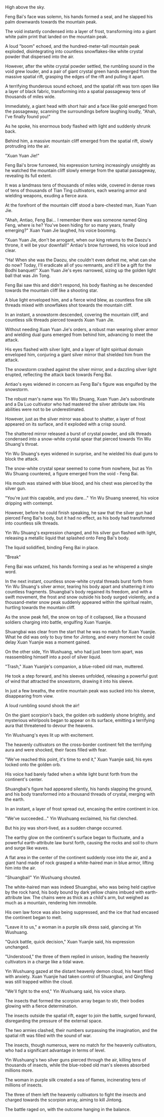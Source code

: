 High above the sky.

Feng Bai's face was solemn, his hands formed a seal, and he slapped his palm downwards towards the mountain peak.

The void instantly condensed into a layer of frost, transforming into a giant white palm print that landed on the mountain peak.

A loud "boom" echoed, and the hundred-meter-tall mountain peak exploded, disintegrating into countless snowflakes-like white crystal powder that dispersed into the air.

However, after the white crystal powder settled, the rumbling sound in the void grew louder, and a pair of giant crystal green hands emerged from the massive spatial rift, grasping the edges of the rift and pulling it apart.

A terrifying thunderous sound echoed, and the spatial rift was torn open like a layer of black fabric, transforming into a spatial passageway tens of thousands of miles wide.

Immediately, a giant head with short hair and a face like gold emerged from the passageway, scanning the surroundings before laughing loudly, "Ahah, I've finally found you!"

As he spoke, his enormous body flashed with light and suddenly shrunk back.

Behind him, a massive mountain cliff emerged from the spatial rift, slowly protruding into the air.

"Xuan Yuan Jie!"

Feng Bai's brow furrowed, his expression turning increasingly unsightly as he watched the mountain cliff slowly emerge from the spatial passageway, revealing its full extent.

It was a landmass tens of thousands of miles wide, covered in dense rows of tens of thousands of Tian Ting cultivators, each wearing armor and wielding weapons, exuding a fierce aura.

At the forefront of the mountain cliff stood a bare-chested man, Xuan Yuan Jie.

"Ahah, Antiao, Feng Bai... I remember there was someone named Qing Feng, where is he? You've been hiding for so many years, finally emerging?" Xuan Yuan Jie laughed, his voice booming.

"Xuan Yuan Jie, don't be arrogant, when our king returns to the Daozu's throne, it will be your downfall!" Antiao's brow furrowed, his voice loud and clear.

"Ha! When she was the Daozu, she couldn't even defeat me, what can she do now? Today, I'll eradicate all of you remnants, and it'll be a gift for the Bodhi banquet!" Xuan Yuan Jie's eyes narrowed, sizing up the golden light ball that was Jin Tong.

Feng Bai saw this and didn't respond, his body flashing as he descended towards the mountain cliff like a shooting star.

A blue light enveloped him, and a fierce wind blew, as countless fine silk threads mixed with snowflakes shot towards the mountain cliff.

In an instant, a snowstorm descended, covering the mountain cliff, and countless silk threads pierced towards Xuan Yuan Jie.

Without needing Xuan Yuan Jie's orders, a robust man wearing silver armor and wielding dual guns emerged from behind him, advancing to meet the attack.

His eyes flashed with silver light, and a layer of light spiritual domain enveloped him, conjuring a giant silver mirror that shielded him from the attack.

The snowstorm crashed against the silver mirror, and a dazzling silver light erupted, reflecting the attack back towards Feng Bai.

Antiao's eyes widened in concern as Feng Bai's figure was engulfed by the snowstorm.

The robust man's name was Yin Wu Shuang, Xuan Yuan Jie's subordinate and a Da Luo cultivator who had mastered the silver attribute law. His abilities were not to be underestimated.

However, just as the silver mirror was about to shatter, a layer of frost appeared on its surface, and it exploded with a crisp sound.

The shattered mirror released a burst of crystal powder, and silk threads condensed into a snow-white crystal spear that pierced towards Yin Wu Shuang's throat.

Yin Wu Shuang's eyes widened in surprise, and he wielded his dual guns to block the attack.

The snow-white crystal spear seemed to come from nowhere, but as Yin Wu Shuang countered, a figure emerged from the void - Feng Bai.

His mouth was stained with blue blood, and his chest was pierced by the silver gun.

"You're just this capable, and you dare..." Yin Wu Shuang sneered, his voice dripping with contempt.

However, before he could finish speaking, he saw that the silver gun had pierced Feng Bai's body, but it had no effect, as his body had transformed into countless silk threads.

Yin Wu Shuang's expression changed, and his silver gun flashed with light, releasing a metallic liquid that splashed onto Feng Bai's body.

The liquid solidified, binding Feng Bai in place.

"Break"

Feng Bai was unfazed, his hands forming a seal as he whispered a single word.

In the next instant, countless snow-white crystal threads burst forth from Yin Wu Shuang's silver armor, tearing his body apart and shattering it into countless fragments.
Shuangbai's body regained its freedom, and with a swift movement, the frost and snow outside his body surged violently, and a thousand-meter snow peak suddenly appeared within the spiritual realm, hurtling towards the mountain cliff.

As the snow peak fell, the snow on top of it collapsed, like a thousand soldiers charging into battle, engulfing Xuan Yuanjie.

Shuangbai was clear from the start that he was no match for Xuan Yuanjie. What he did was only to buy time for Jintong, and every moment he could delay Xuan Yuanjie was a moment gained.

On the other side, Yin Wushuang, who had just been torn apart, was reassembling himself into a pool of silver liquid.

"Trash," Xuan Yuanjie's companion, a blue-robed old man, muttered.

He took a step forward, and his sleeves unfolded, releasing a powerful gust of wind that attracted the snowstorm, drawing it into his sleeve.

In just a few breaths, the entire mountain peak was sucked into his sleeve, disappearing from view.

A loud rumbling sound shook the air!

On the giant scorpion's back, the golden orb suddenly shone brightly, and mysterious whirlpools began to appear on its surface, emitting a terrifying aura that threatened to devour the heavens.

Yin Wushuang's eyes lit up with excitement.

The heavenly cultivators on the cross-border continent felt the terrifying aura and were shocked, their faces filled with fear.

"We've reached this point, it's time to end it," Xuan Yuanjie said, his eyes locked onto the golden orb.

His voice had barely faded when a white light burst forth from the continent's center.

Shuangbai's figure had appeared silently, his hands slapping the ground, and his body transformed into a thousand threads of crystal, merging with the earth.

In an instant, a layer of frost spread out, encasing the entire continent in ice.

"We've succeeded..." Yin Wushuang exclaimed, his fist clenched.

But his joy was short-lived, as a sudden change occurred.

The earthy glow on the continent's surface began to fluctuate, and a powerful earth-attribute law burst forth, causing the rocks and soil to churn and surge like waves.

A flat area in the center of the continent suddenly rose into the air, and a giant hand made of rock grasped a white-haired man in blue armor, lifting him into the air.

"Shuangbai!" Yin Wushuang shouted.

The white-haired man was indeed Shuangbai, who was being held captive by the rock hand, his body bound by dark yellow chains imbued with earth-attribute law. The chains were as thick as a child's arm, but weighed as much as a mountain, rendering him immobile.

His own law force was also being suppressed, and the ice that had encased the continent began to melt.

"Leave it to us," a woman in a purple silk dress said, glancing at Yin Wushuang.

"Quick battle, quick decision," Xuan Yuanjie said, his expression unchanged.

"Understood," the three of them replied in unison, leading the heavenly cultivators in a charge like a tidal wave.

Yin Wushuang gazed at the distant heavenly demon cloud, his heart filled with anxiety. Xuan Yuanjie had taken control of Shuangbai, and Qingfeng was still trapped within the cloud.

"We'll fight to the end," Yin Wushuang said, his voice sharp.

The insects that formed the scorpion array began to stir, their bodies glowing with a fierce determination.

The insects outside the spatial rift, eager to join the battle, surged forward, disregarding the pressure of the external space.

The two armies clashed, their numbers surpassing the imagination, and the spatial rift was filled with the sound of war.

The insects, though numerous, were no match for the heavenly cultivators, who had a significant advantage in terms of level.

Yin Wushuang's two silver guns pierced through the air, killing tens of thousands of insects, while the blue-robed old man's sleeves absorbed millions more.

The woman in purple silk created a sea of flames, incinerating tens of millions of insects.

The three of them left the heavenly cultivators to fight the insects and charged towards the scorpion array, aiming to kill Jintong.

The battle raged on, with the outcome hanging in the balance.